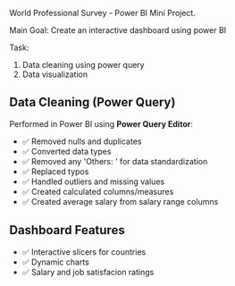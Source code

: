 World Professional Survey - Power BI Mini Project.

Main Goal: Create an interactive dashboard using power BI

Task:
  1. Data cleaning using power query
  2. Data visualization

## Data Cleaning (Power Query)
Performed in Power BI using **Power Query Editor**:

- ✅ Removed nulls and duplicates
- ✅ Converted data types
- ✅ Removed any 'Others: ' for data standardization
- ✅ Replaced typos
- ✅ Handled outliers and missing values
- ✅ Created calculated columns/measures
- ✅ Created average salary from salary range columns

## Dashboard Features
- ✅ Interactive slicers for countries
- ✅ Dynamic charts
- ✅ Salary and job satisfacion ratings
